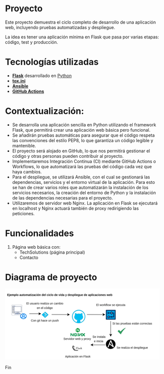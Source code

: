# Proyecto

Este proyecto demuestra el ciclo completo de desarrollo de una aplicación web, incluyendo pruebas automatizadas y despliegue.

La idea es tener una aplicación mínima en Flask que pasa por varias etapas: código, test y producción.

# Tecnologías utilizadas
- **[Flask](https://flask.palletsprojects.com/en/stable/)** desarrollado en [Python](https://www.python.org/)
- **[tox.ini](https://tox.wiki/en/latest/index.html)**
- **[Ansible](https://www.ansible.com/)**
- **[GitHub Actions](https://github.com/features/actions)**

# Contextualización:

- Se desarrolla una aplicación sencilla en Python utilizando el framework Flask, que permitirá crear una aplicación web básica pero funcional.
- Se añadirán pruebas automáticas para asegurar que el código respeta las convenciones del estilo PEP8, lo que garantiza un código legible y mantenible.
- El proyecto será alojado en GitHub, lo que nos permitirá gestionar el código y otras personas pueden contribuir al proyecto.
- Implementaremos Integración Continua (CI) mediante GitHub Actions o Workflows, lo que automatizará las pruebas del código cada vez que haya cambios. 
- Para el despliegue, se utilizará Ansible, con el cual se gestionará las dependencias, servicios y el entorno virtual de la aplicación. Para esto se han de crear varios roles que automatizarán la instalación de los servicios necesarios, la creación del entorno de Python y la instalación de las dependencias necesarias para el proyecto.
- Utilizaremos de servidor web Nginx. La aplicación en Flask se ejecutará en localhost y Nginx actuará también de proxy redirigiendo las peticiones.

# Funcionalidades
1. Página web básica con:
   - TechSolutions (página principal)
   - Contacto

# Diagrama de proyecto

![Imagen Proyecto](./imagenes/diagrama_proyecto.png)

Fin
